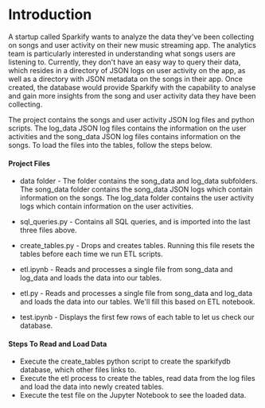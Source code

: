 # Introduction

A startup called Sparkify wants to analyze the data they've been collecting on songs and user activity on their new music streaming app. The analytics team is particularly interested in understanding what songs users are listening to. Currently, they don't have an easy way to query their data, which resides in a directory of JSON logs on user activity on the app, as well as a directory with JSON metadata on the songs in their app. Once created, the database would provide Sparkify with the capability to analyse and gain more insights from the song and user activity data they have been collecting. 

The project contains the songs and user activity JSON log files and python scripts. The log_data JSON log files contains the information on the user activities and the song_data JSON log files contains information on the songs. To load the files into the tables, follow the steps below.


#### Project Files

* data folder - The folder contains the song_data and log_data subfolders. The song_data folder contains the song_data JSON logs which contain information on the songs. The log_data folder contains the user activity logs which contain information on the user activities. 

* sql_queries.py - Contains all SQL queries, and is imported into the last three files above. 

* create_tables.py - Drops and creates tables. Running this file resets the tables before each time we run ETL scripts.

* etl.ipynb - Reads and processes a single file from song_data and log_data and loads the data into our tables.

* etl.py - Reads and processes a single file from song_data and log_data and loads the data into our tables. We'll fill this based on ETL notebook.

* test.ipynb - Displays the first few rows of each table to let us check our database. 


#### Steps To Read and Load Data 

* Execute the create_tables python script to create the sparkifydb database, which other files links to.
* Execute the etl process to create the tables, read data from the log files and load the data into newly created tables.
* Execute the test file on the Jupyter Notebook to see the loaded data. 